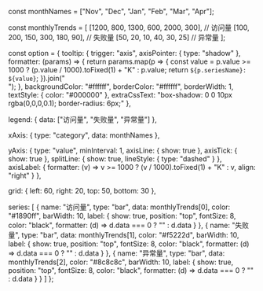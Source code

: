 const monthNames = ["Nov", "Dec", "Jan", "Feb", "Mar", "Apr"];

const monthlyTrends = [
  [1200, 800, 1300, 600, 2000, 300], // 访问量
  [100, 200, 150, 300, 180, 90],     // 失败量
  [50, 20, 10, 40, 30, 25]           // 异常量
];


const option = {
  tooltip: {
    trigger: "axis",
    axisPointer: {
      type: "shadow"
    },
    formatter: (params) => {
      return params.map(p => {
        const value = p.value >= 1000 ? (p.value / 1000).toFixed(1) + "K" : p.value;
        return `${p.seriesName}: ${value}`;
      }).join("<br/>");
    },
    backgroundColor: "#ffffff",
    borderColor: "#ffffff",
    borderWidth: 1,
    textStyle: {
      color: "#000000"
    },
    extraCssText: "box-shadow: 0 0 10px rgba(0,0,0,0.1); border-radius: 6px;"
  },

  legend: {
    data: ["访问量", "失败量", "异常量"]
  },

  xAxis: {
    type: "category",
    data: monthNames
  },

  yAxis: {
    type: "value",
    minInterval: 1,
    axisLine: { show: true },
    axisTick: { show: true },
    splitLine: {
      show: true,
      lineStyle: {
        type: "dashed"
      }
    },
    axisLabel: {
      formatter: (v) => v >= 1000 ? (v / 1000).toFixed(1) + "K" : v,
      align: "right"
    }
  },

  grid: {
    left: 60,
    right: 20,
    top: 50,
    bottom: 30
  },

  series: [
    {
      name: "访问量",
      type: "bar",
      data: monthlyTrends[0],
      color: "#1890ff",
      barWidth: 10,
      label: {
        show: true,
        position: "top",
        fontSize: 8,
        color: "black",
        formatter: (d) => d.data === 0 ? "" : d.data
      }
    },
    {
      name: "失败量",
      type: "bar",
      data: monthlyTrends[1],
      color: "#f5222d",
      barWidth: 10,
      label: {
        show: true,
        position: "top",
        fontSize: 8,
        color: "black",
        formatter: (d) => d.data === 0 ? "" : d.data
      }
    },
    {
      name: "异常量",
      type: "bar",
      data: monthlyTrends[2],
      color: "#8c8c8c",
      barWidth: 10,
      label: {
        show: true,
        position: "top",
        fontSize: 8,
        color: "black",
        formatter: (d) => d.data === 0 ? "" : d.data
      }
    }
  ]
};
